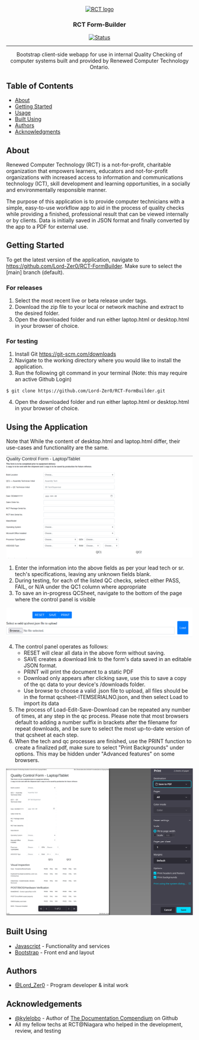 <p align="center">
  <a href="" rel="noopener">
   <img width=600px height=200px src="https://rcto.wpengine.com/wp-content/uploads/2022/03/logo.png" alt="RCT logo"></a>
</p>

<h3 align="center">RCT Form-Builder</h3>

<div align="center">

  [![Status](https://img.shields.io/badge/status-active-success.svg)]()
  

</div>

---

<p align="center">
    Bootstrap client-side webapp for use in internal Quality Checking of computer systems built and provided by Renewed Computer Technology Ontario.
</p>

## Table of Contents
- [About](#about)
- [Getting Started](#getting_started)
- [Usage](#usage)
- [Built Using](#built_using)
- [Authors](#authors)
- [Acknowledgments](#acknowledgement)

## About <a name="about"></a>

Renewed Computer Technology (RCT) is a not-for-profit, charitable organization that empowers learners, educators and not-for-profit organizations with increased access to information and communications technology (ICT), skill development and learning opportunities, in a socially and environmentally responsible manner.

The purpose of this application is to provide computer technicians with a simple, easy-to-use workflow app to aid in the process of quality checks while providing a finished, professional result that can be viewed internally or by clients. Data is initially saved in JSON format and finally converted by the app to a PDF for external use.

## Getting Started <a name="getting_started"></a>
To get the latest version of the application, navigate to https://github.com/Lord-Zer0/RCT-FormBuilder. Make sure to select the [main] branch (default).

### For releases
1. Select the most recent live or beta release under tags.
2. Download the zip file to your local or network machine and extract to the desired folder.
3. Open the downloaded folder and run either laptop.html or desktop.html in your browser of choice.

### For testing
1. Install Git https://git-scm.com/downloads
2. Navigate to the working directory where you would like to install the application.
3. Run the following git command in your terminal (Note: this may require an active Github Login)
```
$ git clone https://github.com/Lord-Zer0/RCT-FormBuilder.git
```
4. Open the downloaded folder and run either laptop.html or desktop.html in your browser of choice.


## Using the Application <a name="usage"></a>
Note that While the content of desktop.html and laptop.html differ, their use-cases and functionality are the same.

![QC Form Laptop Sheet](resource/QCform_laptop_screen1.png)

1. Enter the information into the above fields as per your lead tech or sr. tech's specifications, leaving any unknown fields blank.
2. During testing, for each of the listed QC checks, select either PASS, FAIL, or N/A under the QC1 column where appropriate
3. To save an in-progress QCSheet, navigate to the bottom of the page where the control panel is visible

![QC Control Panel](resource/QCform_control_panel.png)

4. The control panel operates as follows:
    - RESET will clear all data in the above form without saving.
    - SAVE creates a download link to the form's data saved in an editable JSON format. 
    - PRINT will print the document to a static PDF
    - Download only appears after clicking save, use this to save a copy of the qc data to your device's /downloads folder.
    - Use browse to choose a valid .json file to upload, all files should be in the format qcsheet-ITEMSERIALNO.json, and then select Load to import its data
5. The process of Load-Edit-Save-Download can be repeated any number of times, at any step in the qc process. Please note that most browsers default to adding a number suffix in brackets after the filename for repeat downloads, and be sure to select the most up-to-date version of that qcsheet at each step.
6. When the tech and qc processes are finished, use the PRINT function to create a finalized pdf, make sure to select "Print Backgrounds" under options. This may be hidden under "Advanced features" on some browsers. 

![Print to PDF](resource/Print_PDF.png)

## Built Using <a name="built_using"></a>
- [Javascript](https://www.javascript.com/) - Functionality and services
- [Bootstrap](https://getbootstrap.com/) - Front end and layout

## Authors <a name="authors"></a>
- [@Lord_Zer0](https://github.com/Lord-Zer0) - Program developer & inital work

## Acknowledgements <a name="acknowledgement">
- [@kylelobo](https://github.com/kylelobo) - Author of [The Documentation Compendium](https://github.com/kylelobo/The-Documentation-Compendium/tree/master) on Github
- All my fellow techs at RCT@Niagara who helped in the development, review, and testing
